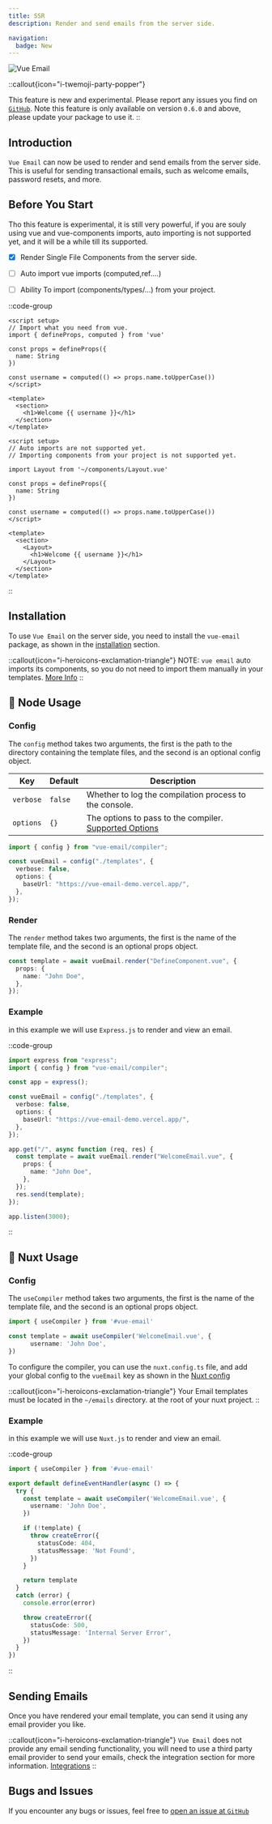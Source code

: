 ```yaml
---
title: SSR
description: Render and send emails from the server side.

navigation:
  badge: New
---
```


![Vue Email](/assets/ssr-support-banner.png)

::callout{icon="i-twemoji-party-popper"}

This feature is new and experimental. Please report any issues you find on [`GitHub`](https://github.com/Dave136/vue-email/issues). Note this feature is only available on version `0.6.0` and above, please update your package to use it.
::

## Introduction

`Vue Email` can now be used to render and send emails from the server side. This is useful for sending transactional emails, such as welcome emails, password resets, and more.

## Before You Start

Tho this feature is experimental, it is still very powerful, if you are souly using vue and vue-components imports, auto importing is not supported yet, and it will be a while till its supported.


- [x] Render Single File Components from the server side.
- [ ] Auto import vue imports (computed,ref....)
- [ ] Ability To import (components/types/...) from your project.



::code-group

```vue [✅ Correct Format]
<script setup>
// Import what you need from vue.
import { defineProps, computed } from 'vue'

const props = defineProps({
  name: String
})

const username = computed(() => props.name.toUpperCase())
</script>

<template>
  <section>
    <h1>Welcome {{ username }}</h1>
  </section>
</template>

```

```vue [❌ Incorrect Format]
<script setup>
// Auto imports are not supported yet.
// Importing components from your project is not supported yet.

import Layout from '~/components/Layout.vue'

const props = defineProps({
  name: String
})

const username = computed(() => props.name.toUpperCase())
</script>

<template>
  <section>
    <Layout>
      <h1>Welcome {{ username }}</h1>
    </Layout>
  </section>
</template>
```

::



## Installation

To use `Vue Email` on the server side, you need to install the `vue-email` package, as shown in the [installation](/getting-started/installation) section.

::callout{icon="i-heroicons-exclamation-triangle"}
NOTE: `vue email` auto imports its components, so you do not need to import them manually in your templates. [More Info](https://github.com/Dave136/vue-email/issues/51#issuecomment-1678738526)
::

## 📧 Node Usage

### Config

The `config` method takes two arguments, the first is the path to the directory containing the template files, and the second is an optional config object.


| Key                      | Default                | Description                                      |
| ------------------------ | ---------------------- | ------------------------------------------------ |
| `verbose`                 | `false`                | Whether to log the compilation process to the console.    |
| `options`                 | `{}`                   | The options to pass to the compiler. [Supported Options](/getting-started/installation#options)    |


```ts
import { config } from "vue-email/compiler";

const vueEmail = config("./templates", {
  verbose: false,
  options: {
    baseUrl: "https://vue-email-demo.vercel.app/",
  },
});
```

### Render

The `render` method takes two arguments, the first is the name of the template file, and the second is an optional props object.

```ts
const template = await vueEmail.render("DefineComponent.vue", {
  props: {
    name: "John Doe",
  },
});
```

### Example

in this example we will use `Express.js` to render and view an email.

::code-group

```ts [Express.js]
import express from "express";
import { config } from "vue-email/compiler";

const app = express();

const vueEmail = config("./templates", {
  verbose: false,
  options: {
    baseUrl: "https://vue-email-demo.vercel.app/",
  },
});

app.get("/", async function (req, res) {
  const template = await vueEmail.render("WelcomeEmail.vue", {
    props: {
      name: "John Doe",
    },
  });
  res.send(template);
});

app.listen(3000);
```

::

## 💚 Nuxt Usage

### Config

The `useCompiler` method takes two arguments, the first is the name of the template file, and the second is an optional props object.

```ts
import { useCompiler } from '#vue-email'

const template = await useCompiler('WelcomeEmail.vue', {
      username: 'John Doe',
})

```

To configure the compiler, you can use the `nuxt.config.ts` file, and add your global config to the `vueEmail` key as shown in the [Nuxt config](/getting-started/installation#options) 

::callout{icon="i-heroicons-exclamation-triangle"}
Your Email templates must be located in the `~/emails` directory. at the root of your nuxt project.
::


### Example

in this example we will use `Nuxt.js` to render and view an email.

::code-group

```ts [Nuxt 3]
import { useCompiler } from '#vue-email'

export default defineEventHandler(async () => {
  try {
    const template = await useCompiler('WelcomeEmail.vue', {
      username: 'John Doe',
    })

    if (!template) {
      throw createError({
        statusCode: 404,
        statusMessage: 'Not Found',
      })
    }

    return template
  }
  catch (error) {
    console.error(error)

    throw createError({
      statusCode: 500,
      statusMessage: 'Internal Server Error',
    })
  }
})

```

::

## Sending Emails

Once you have rendered your email template, you can send it using any email provider you like.

::callout{icon="i-heroicons-exclamation-triangle"}
`Vue Email` does not provide any email sending functionality, you will need to use a third party email provider to send your emails, check the integration section for more information. [Integrations](/integrations/mailersend)
::


## Bugs and Issues

If you encounter any bugs or issues, feel free to [open an issue at `GitHub`](https://github.com/Dave136/vue-email/issues)

